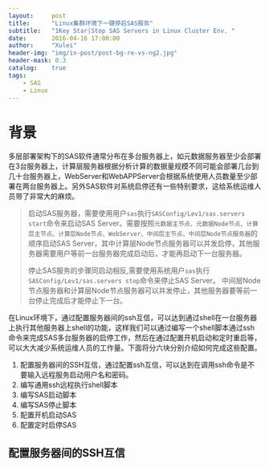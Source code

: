 ```yaml
---
layout:     post
title:      "Linux集群环境下一键停启SAS服务"
subtitle:   "1Key Star|Stop SAS Servers in Linux Cluster Env. "
date:       2016-04-16 17:00:00
author:     "Xulei"
header-img: "img/in-post/post-bg-re-vs-ng2.jpg"
header-mask: 0.3
catalog:    true
tags:
    - SAS
    - Linux
---
```


# 背景

多层部署架构下的SAS软件通常分布在多台服务器上，如元数据服务器至少会部署在3台服务器上，计算层服务器根据分析计算的数据量规模不同可能会部署几台到几十台服务器上，WebServer和WebAPPServer会根据系统使用人员数量至少部署在两台服务器上。另外SAS软件对系统启停还有一些特别要求，这给系统运维人员带了非常大的麻烦。

>
> 启动SAS服务器，需要使用用户`sas`执行`SASConfig/Lev1/sas.servers start`命令来启动SAS Server。需要按照`元数据主节点、元数据Node节点、计算层主节点、计算层Node节点、WebServer、中间层主节点、中间层Node节点服务器`的顺序启动SAS Server，其中计算层Node节点服务器可以并发启停，其他服务器需要用户等前一台服务器完成启动后，才能再启动下一台服务器。
>
> 停止SAS服务的步骤同启动相反,需要使用系统用户`sas`执行`SASConfig/Lev1/sas.servers stop`命令来停止SAS Server。 中间层Node节点服务器和计算层Node节点服务器可以并发停止，其他服务器要等前一台停止完成后才能停止下一台。

在Linux环境下，通过配置服务器间的ssh互信，可以达到通过shell在一台服务器上执行其他服务器上shell的功能，这样我们可以通过编写一个shell脚本通过ssh命令来完成SAS多台服务器的启停工作，然后在通过配置开机启动和定时重启等，可以大大减少系统运维人员的工作量。下面将分六块分别介绍如何完成这些配置。

1. 配置服务器间的SSH互信，通过配置ssh互信，可以达到在调用ssh命令是不要输入远程服务启动用户名和密码。
2. 编写通用ssh远程执行shell脚本
3. 编写SAS启动脚本
4. 编写SAS停止脚本
5. 配置开机启动SAS
6. 配置定时启停SAS

## 配置服务器间的SSH互信

